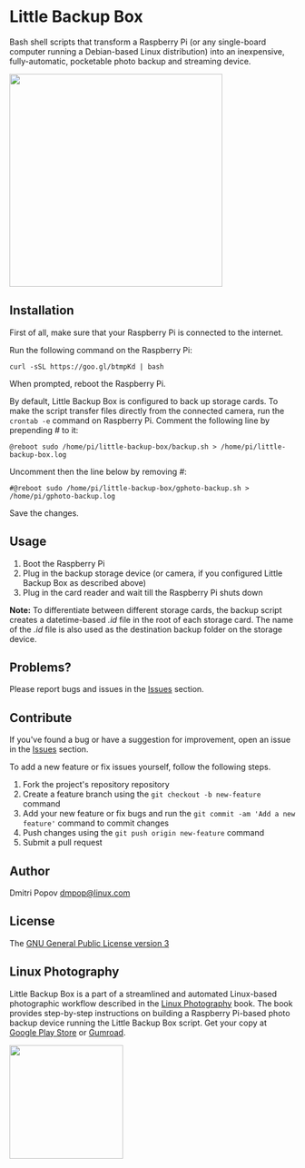# Little Backup Box

Bash shell scripts that transform a Raspberry Pi (or any single-board computer running a Debian-based Linux distribution) into an inexpensive, fully-automatic, pocketable photo backup and streaming device.

<img src="https://i.imgur.com/OQ3AQfM.jpg" alt="" width="375"/>

## Installation

First of all, make sure that your Raspberry Pi is connected to the internet.

Run the following command on the Raspberry Pi:

    curl -sSL https://goo.gl/btmpKd | bash

When prompted, reboot the Raspberry Pi.

By default, Little Backup Box is configured to back up storage cards. To make the script transfer files directly from the connected camera, run the `crontab -e` command on Raspberry Pi. Comment the following line by prepending *#* to it:

    @reboot sudo /home/pi/little-backup-box/backup.sh > /home/pi/little-backup-box.log

Uncomment then the line below by removing *#*:

    #@reboot sudo /home/pi/little-backup-box/gphoto-backup.sh > /home/pi/gphoto-backup.log

Save the changes.

## Usage

1. Boot the Raspberry Pi
2. Plug in the backup storage device (or camera, if you configured Little Backup Box as described above)
3. Plug in the card reader and wait till the Raspberry Pi shuts down

**Note:** To differentiate between different storage cards, the backup script creates a datetime-based *.id* file in the root of each storage card. The name of the *.id* file is also used as the destination backup folder on the storage device.

## Problems?

Please report bugs and issues in the [Issues](https://github.com/dmpop/little-backup-box/issues) section.

## Contribute

If you've found a bug or have a suggestion for improvement, open an issue in the [Issues](https://github.com/dmpop/little-backup-box/issues) section.

To add a new feature or fix issues yourself, follow the following steps.

1. Fork the project's repository repository
2. Create a feature branch using the `git checkout -b new-feature` command
3. Add your new feature or fix bugs and run the `git commit -am 'Add a new feature'` command to commit changes
4. Push changes using the `git push origin new-feature` command
5. Submit a pull request

## Author

Dmitri Popov [dmpop@linux.com](mailto:dmpop@linux.com)

## License

The [GNU General Public License version 3](http://www.gnu.org/licenses/gpl-3.0.en.html)

## Linux Photography

Little Backup Box is a part of a streamlined and automated Linux-based photographic workflow described in the [Linux Photography](https://gumroad.com/l/linux-photography) book. The book provides step-by-step instructions on building a Raspberry Pi-based photo backup device running the Little Backup Box script. Get your copy at [Google Play Store](https://play.google.com/store/books/details/Dmitri_Popov_Linux_Photography?id=cO70CwAAQBAJ) or [Gumroad](https://gumroad.com/l/linux-photography).

<img src="https://scribblesandsnaps.files.wordpress.com/2016/07/linux-photography-6.jpg" width="200"/>
